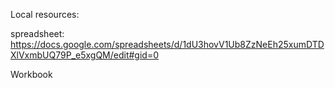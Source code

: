 Local resources:

spreadsheet:
https://docs.google.com/spreadsheets/d/1dU3hovV1Ub8ZzNeEh25xumDTDXlVxmbUQ79P_e5xgQM/edit#gid=0

Workbook
